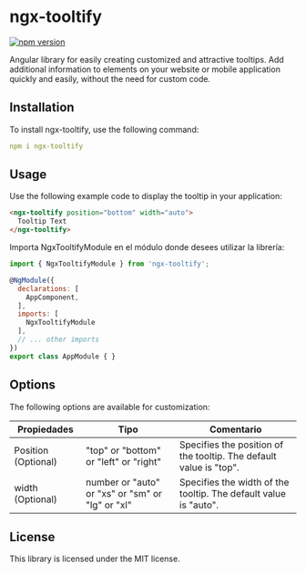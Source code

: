 # ngx-tooltify

[![npm version](https://badge.fury.io/js/ngx-tooltify.svg)](https://badge.fury.io/js/ngx-tooltify)

Angular library for easily creating customized and attractive tooltips. Add additional information to elements on your website or mobile application quickly and easily, without the need for custom code.

## Installation

To install ngx-tooltify, use the following command:

```yml
npm i ngx-tooltify
```

## Usage

Use the following example code to display the tooltip in your application:

```html
<ngx-tooltify position="bottom" width="auto">
  Tooltip Text
</ngx-tooltify>
```

Importa NgxTooltifyModule en el módulo donde desees utilizar la librería:

```javascript
import { NgxTooltifyModule } from 'ngx-tooltify';

@NgModule({
  declarations: [
    AppComponent,
  ],
  imports: [
    NgxTooltifyModule
  ],
  // ... other imports
})
export class AppModule { }
```

## Options

The following options are available for customization:

| Propiedades | Tipo | Comentario |
| --- | --- | --- |
| Position (Optional) | "top" or "bottom" or "left" or "right" | Specifies the position of the tooltip. The default value is "top". |
| width (Optional) | number or "auto" or "xs" or "sm" or "lg" or "xl" | Specifies the width of the tooltip. The default value is "auto". |

## License

This library is licensed under the MIT license.
